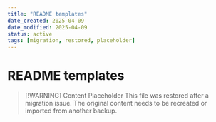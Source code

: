 ```yaml
---
title: "README templates"
date_created: 2025-04-09
date_modified: 2025-04-09
status: active
tags: [migration, restored, placeholder]
---
```


# README templates

> [\!WARNING] Content Placeholder
> This file was restored after a migration issue. The original content needs to be recreated or imported from another backup.

